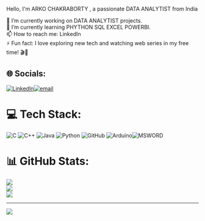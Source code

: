 Hello, I'm ARKO CHAKRABORTY , a passionate DATA ANALYTIST from India

🔭 I’m currently working on DATA ANALYTIST projects.<br>🌱 I’m currently learning PHYTHON SQL EXCEL  POWERBI.<br>📫 How to reach me: LinkedIn<br>⚡ Fun fact: I love exploring new tech and watching web series in my free time! 🎬🚀


## 🌐 Socials:
[![LinkedIn](https://img.shields.io/badge/LinkedIn-%230077B5.svg?logo=linkedin&logoColor=white)](https://www.linkedin.com/in/arko-chakraborty-042270321)[![email](https://img.shields.io/badge/Email-D14836?logo=gmail&logoColor=white)](mailto:arkochakraborty29@gmail.com)

# 💻 Tech Stack:
![C](https://img.shields.io/badge/c-%2300599C.svg?style=for-the-badge&logo=c&logoColor=white) ![C++](https://img.shields.io/badge/c++-%2300599C.svg?style=for-the-badge&logo=c%2B%2B&logoColor=white)  ![Java](https://img.shields.io/badge/java-%23ED8B00.svg?style=for-the-badge&logo=openjdk&logoColor=white)  ![Python](https://img.shields.io/badge/python-3670A0?style=for-the-badge&logo=python&logoColor=ffdd54) ![GitHub](https://img.shields.io/badge/github-%23121011.svg?style=for-the-badge&logo=github&logoColor=white) ![Arduino](https://img.shields.io/badge/-Arduino-00979D?style=for-the-badge&logo=Arduino&logoColor=white)![MSWORD](https://img.shields.io/badge/-MSWORD-00979D?style=for-the-badge&logo=MSWORD&logoColor=white)
# 📊 GitHub Stats:
![](https://github-readme-stats.vercel.app/api?username=ARKO-04&theme=dark&hide_border=false&include_all_commits=false&count_private=false)<br/>
![](https://github-readme-streak-stats.herokuapp.com/?user=ARKO-04&theme=dark&hide_border=false)<br/>
![](https://github-readme-stats.vercel.app/api/top-langs/?username=ARKO-04&theme=dark&hide_border=false&include_all_commits=false&count_private=false&layout=compact)

---
[![](https://visitcount.itsvg.in/api?id=ARKO-04&icon=0&color=0)](https://visitcount.itsvg.in)

<!-- Proudly created with GPRM ( https://gprm.itsvg.in ) -->
